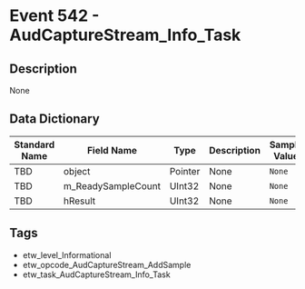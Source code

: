 # Event 542 - AudCaptureStream_Info_Task

## Description
None

## Data Dictionary
|Standard Name|Field Name|Type|Description|Sample Value|
|---|---|---|---|---|
|TBD|object|Pointer|None|`None`|
|TBD|m_ReadySampleCount|UInt32|None|`None`|
|TBD|hResult|UInt32|None|`None`|

## Tags
* etw_level_Informational
* etw_opcode_AudCaptureStream_AddSample
* etw_task_AudCaptureStream_Info_Task